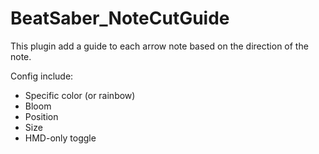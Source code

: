 # BeatSaber_NoteCutGuide
This plugin add a guide to each arrow note based on the direction of the note.  
  
Config include:  
- Specific color (or rainbow)
- Bloom
- Position
- Size
- HMD-only toggle
